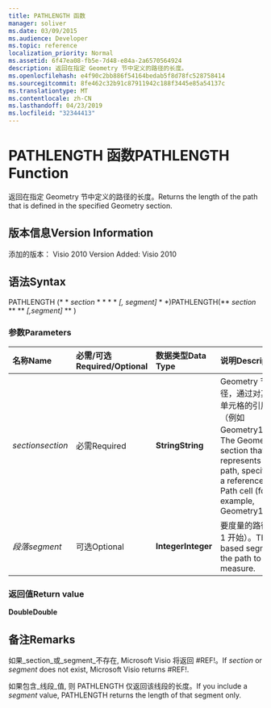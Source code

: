 ```yaml
---
title: PATHLENGTH 函数
manager: soliver
ms.date: 03/09/2015
ms.audience: Developer
ms.topic: reference
localization_priority: Normal
ms.assetid: 6f47ea08-fb5e-7d48-e84a-2a6570564924
description: 返回在指定 Geometry 节中定义的路径的长度。
ms.openlocfilehash: e4f90c2bb886f54164bedab5f8d78fc528758414
ms.sourcegitcommit: 8fe462c32b91c87911942c188f3445e85a54137c
ms.translationtype: MT
ms.contentlocale: zh-CN
ms.lasthandoff: 04/23/2019
ms.locfileid: "32344413"
---
```

# <a name="pathlength-function"></a><span data-ttu-id="1fcbc-103">PATHLENGTH 函数</span><span class="sxs-lookup"><span data-stu-id="1fcbc-103">PATHLENGTH Function</span></span>

<span data-ttu-id="1fcbc-104">返回在指定 Geometry 节中定义的路径的长度。</span><span class="sxs-lookup"><span data-stu-id="1fcbc-104">Returns the length of the path that is defined in the specified Geometry section.</span></span>
  
## <a name="version-information"></a><span data-ttu-id="1fcbc-105">版本信息</span><span class="sxs-lookup"><span data-stu-id="1fcbc-105">Version Information</span></span>

<span data-ttu-id="1fcbc-106">添加的版本： Visio 2010
</span><span class="sxs-lookup"><span data-stu-id="1fcbc-106">Version Added: Visio 2010</span></span> 
  
## <a name="syntax"></a><span data-ttu-id="1fcbc-107">语法</span><span class="sxs-lookup"><span data-stu-id="1fcbc-107">Syntax</span></span>

<span data-ttu-id="1fcbc-108">PATHLENGTH (\* \* *section* \* \* \* \* *[, segment]* \* \*)</span><span class="sxs-lookup"><span data-stu-id="1fcbc-108">PATHLENGTH(\*\* *section* \*\* \*\* *[,segment]* \*\* )</span></span> 
  
### <a name="parameters"></a><span data-ttu-id="1fcbc-109">参数</span><span class="sxs-lookup"><span data-stu-id="1fcbc-109">Parameters</span></span>

|<span data-ttu-id="1fcbc-110">**名称**</span><span class="sxs-lookup"><span data-stu-id="1fcbc-110">**Name**</span></span>|<span data-ttu-id="1fcbc-111">**必需/可选**</span><span class="sxs-lookup"><span data-stu-id="1fcbc-111">**Required/Optional**</span></span>|<span data-ttu-id="1fcbc-112">**数据类型**</span><span class="sxs-lookup"><span data-stu-id="1fcbc-112">**Data Type**</span></span>|<span data-ttu-id="1fcbc-113">**说明**</span><span class="sxs-lookup"><span data-stu-id="1fcbc-113">**Description**</span></span>|
|:-----|:-----|:-----|:-----|
| <span data-ttu-id="1fcbc-114">_section_</span><span class="sxs-lookup"><span data-stu-id="1fcbc-114">_section_</span></span> <br/> |<span data-ttu-id="1fcbc-115">必需</span><span class="sxs-lookup"><span data-stu-id="1fcbc-115">Required</span></span>  <br/> |<span data-ttu-id="1fcbc-116">**String**</span><span class="sxs-lookup"><span data-stu-id="1fcbc-116">**String**</span></span> <br/> |<span data-ttu-id="1fcbc-117">Geometry 节代表路径，通过对其 Path 单元格的引用指定（例如 Geometry1.Path）。</span><span class="sxs-lookup"><span data-stu-id="1fcbc-117">The Geometry section that represents the path, specified by a reference to its Path cell (for example, Geometry1.Path).</span></span>  <br/> |
| <span data-ttu-id="1fcbc-118">_段落_</span><span class="sxs-lookup"><span data-stu-id="1fcbc-118">_segment_</span></span> <br/> |<span data-ttu-id="1fcbc-119">可选</span><span class="sxs-lookup"><span data-stu-id="1fcbc-119">Optional</span></span>  <br/> |<span data-ttu-id="1fcbc-120">**Integer**</span><span class="sxs-lookup"><span data-stu-id="1fcbc-120">**Integer**</span></span> <br/> |<span data-ttu-id="1fcbc-121">要度量的路径段（从 1 开始）。</span><span class="sxs-lookup"><span data-stu-id="1fcbc-121">The 1-based segment of the path to measure.</span></span>  <br/> |
   
### <a name="return-value"></a><span data-ttu-id="1fcbc-122">返回值</span><span class="sxs-lookup"><span data-stu-id="1fcbc-122">Return value</span></span>

 <span data-ttu-id="1fcbc-123">**Double**</span><span class="sxs-lookup"><span data-stu-id="1fcbc-123">**Double**</span></span>
  
## <a name="remarks"></a><span data-ttu-id="1fcbc-124">备注</span><span class="sxs-lookup"><span data-stu-id="1fcbc-124">Remarks</span></span>

<span data-ttu-id="1fcbc-125">如果_section_或_segment_不存在, Microsoft Visio 将返回 #REF!。</span><span class="sxs-lookup"><span data-stu-id="1fcbc-125">If  _section_ or  _segment_ does not exist, Microsoft Visio returns #REF!.</span></span> 
  
<span data-ttu-id="1fcbc-126">如果包含_线段_值, 则 PATHLENGTH 仅返回该线段的长度。</span><span class="sxs-lookup"><span data-stu-id="1fcbc-126">If you include a  _segment_ value, PATHLENGTH returns the length of that segment only.</span></span> 
  

